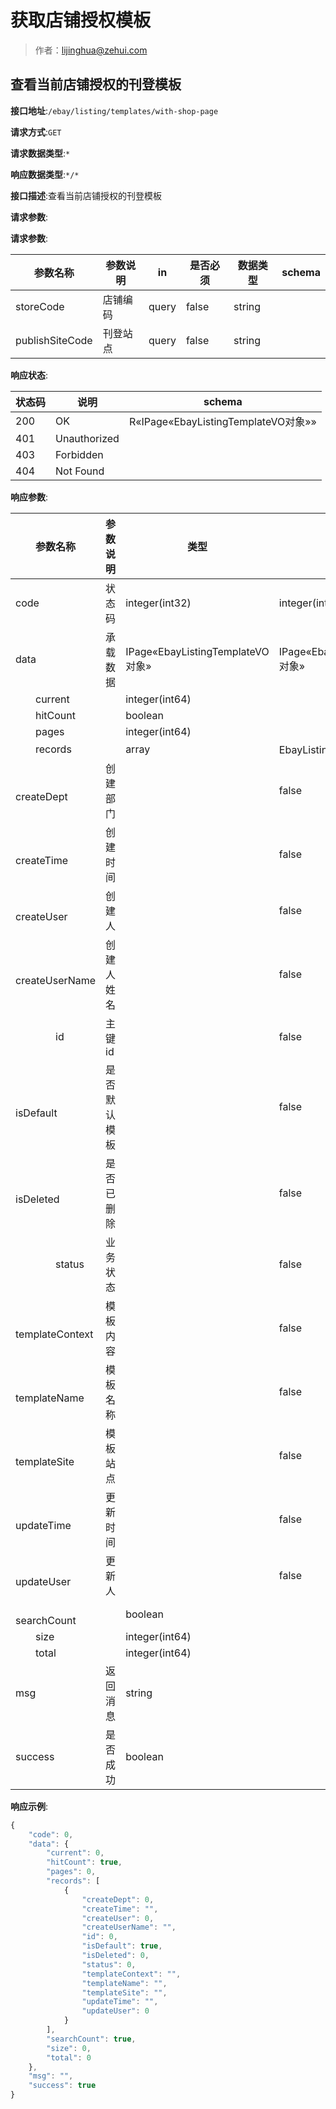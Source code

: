 # 获取店铺授权模板

> 作者：lijinghua@zehui.com

## 查看当前店铺授权的刊登模板


**接口地址**:`/ebay/listing/templates/with-shop-page`


**请求方式**:`GET`


**请求数据类型**:`*`


**响应数据类型**:`*/*`


**接口描述**:查看当前店铺授权的刊登模板


**请求参数**:


**请求参数**:


| 参数名称 | 参数说明 | in    | 是否必须 | 数据类型 | schema |
| -------- | -------- | ----- | -------- | -------- | ------ |
|storeCode|店铺编码|query|false|string||
|publishSiteCode|刊登站点|query|false|string|||


**响应状态**:


| 状态码 | 说明 | schema |
| -------- | -------- | ----- | 
|200|OK|R«IPage«EbayListingTemplateVO对象»»|
|401|Unauthorized||
|403|Forbidden||
|404|Not Found||


**响应参数**:


| 参数名称 | 参数说明 | 类型 | schema |
| -------- | -------- | ----- |----- | 
|code|状态码|integer(int32)|integer(int32)|
|data|承载数据|IPage«EbayListingTemplateVO对象»|IPage«EbayListingTemplateVO对象»|
|&emsp;&emsp;current||integer(int64)||
|&emsp;&emsp;hitCount||boolean||
|&emsp;&emsp;pages||integer(int64)||
|&emsp;&emsp;records||array|EbayListingTemplateVO对象|
|&emsp;&emsp;&emsp;&emsp;createDept|创建部门||false|integer(int64)||
|&emsp;&emsp;&emsp;&emsp;createTime|创建时间||false|string(date-time)||
|&emsp;&emsp;&emsp;&emsp;createUser|创建人||false|integer(int64)||
|&emsp;&emsp;&emsp;&emsp;createUserName|创建人姓名||false|string||
|&emsp;&emsp;&emsp;&emsp;id|主键id||false|integer(int64)||
|&emsp;&emsp;&emsp;&emsp;isDefault|是否默认模板||false|boolean||
|&emsp;&emsp;&emsp;&emsp;isDeleted|是否已删除||false|integer(int32)||
|&emsp;&emsp;&emsp;&emsp;status|业务状态||false|integer(int32)||
|&emsp;&emsp;&emsp;&emsp;templateContext|模板内容||false|string||
|&emsp;&emsp;&emsp;&emsp;templateName|模板名称||false|string||
|&emsp;&emsp;&emsp;&emsp;templateSite|模板站点||false|string||
|&emsp;&emsp;&emsp;&emsp;updateTime|更新时间||false|string(date-time)||
|&emsp;&emsp;&emsp;&emsp;updateUser|更新人||false|integer(int64)||
|&emsp;&emsp;searchCount||boolean||
|&emsp;&emsp;size||integer(int64)||
|&emsp;&emsp;total||integer(int64)||
|msg|返回消息|string||
|success|是否成功|boolean||


**响应示例**:
```javascript
{
	"code": 0,
	"data": {
		"current": 0,
		"hitCount": true,
		"pages": 0,
		"records": [
			{
				"createDept": 0,
				"createTime": "",
				"createUser": 0,
				"createUserName": "",
				"id": 0,
				"isDefault": true,
				"isDeleted": 0,
				"status": 0,
				"templateContext": "",
				"templateName": "",
				"templateSite": "",
				"updateTime": "",
				"updateUser": 0
			}
		],
		"searchCount": true,
		"size": 0,
		"total": 0
	},
	"msg": "",
	"success": true
}
```